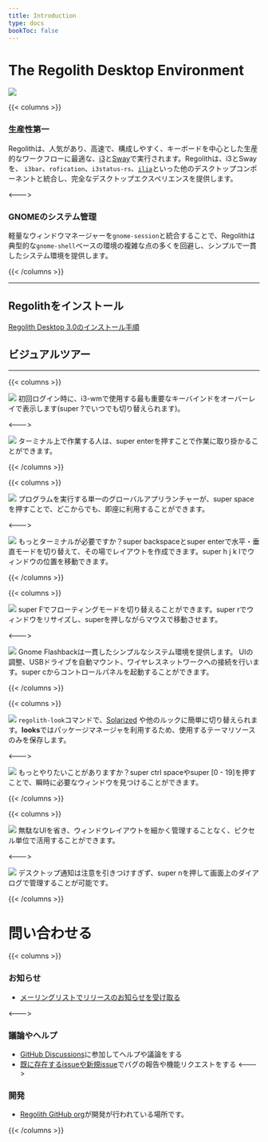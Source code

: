 ```yaml
---
title: Introduction
type: docs
bookToc: false
---
```


# The Regolith Desktop Environment

![](/regolith-empty.png)

{{< columns >}}

### 生産性第一

Regolithは、人気があり、高速で、構成しやすく、キーボードを中心とした生産的なワークフローに最適な、[i3](https://i3wm.org/)と[Sway](https://swaywm.org/)で実行されます。Regolithは、i3とSwayを、 `i3bar`、`rofication`、`i3status-rs`、[`ilia`](https://github.com/regolith-linux/ilia#readme)といった他のデスクトップコンポーネントと統合し、完全なデスクトップエクスペリエンスを提供します。

<--->

### GNOMEのシステム管理

軽量なウィンドウマネージャーを`gnome-session`と統合することで、Regolithは典型的な`gnome-shell`ベースの環境の複雑な点の多くを回避し、シンプルで一貫したシステム環境を提供します。

{{< /columns >}}

***

## Regolithをインストール

[Regolith Desktop 3.0のインストール手順](/docs/using-regolith/install)

## ビジュアルツアー
***

{{< columns >}}

[![](/regolith-ilia-keybindings.png)](/regolith-ilia-keybindings.png)
初回ログイン時に、i3-wmで使用する最も重要なキーバインドをオーバーレイで表示します(<span class="text-nowrap"><span class="badge badge-warning">super</span> <span class="badge badge-warning">?</span></span>でいつでも切り替えられます)。

<--->

[![](/regolith-floating-terminal.png)](/regolith-floating-terminal.png)
ターミナル上で作業する人は、<span class="text-nowrap"><span class="badge badge-warning">super</span> <span class="badge badge-warning">enter</span></span>を押すことで作業に取り掛かることができます。

{{< /columns >}}

{{< columns >}}

[![](/regolith-ilia-apps.png)](/regolith-ilia-apps.png)
プログラムを実行する単一のグローバルアプリランチャーが、<span class="text-nowrap"><span class="badge badge-warning">super</span> <span class="badge badge-warning">space</span></span>を押すことで、どこからでも、即座に利用することができます。</p>

<--->

[![](/regolith-desktop-terminals.png)](/regolith-desktop-terminals.png)
もっとターミナルが必要ですか？<span class="text-nowrap"><span class="badge badge-warning">super</span> <span class="badge badge-warning">backspace</span></span>と<span class="text-nowrap"><span class="badge badge-warning">super</span> <span class="badge badge-warning">enter</span></span>で水平・垂直モードを切り替えて、その場でレイアウトを作成できます。<span class="text-nowrap"><span class="badge badge-warning">super</span> <span class="badge badge-warning">h</span> <span class="badge badge-warning">j</span> <span class="badge badge-warning">k</span> <span class="badge badge-warning">l</span></span>でウィンドウの位置を移動できます。

{{< /columns >}}

{{< columns >}}

[![](/regolith-floating-windows.png)](/regolith-floating-windows.png)
<span class="text-nowrap"><span class="badge badge-warning">super</span> <span class="badge badge-warning">F</span></span>でフローティングモードを切り替えることができます。<span class="text-nowrap"><span class="badge badge-warning">super</span> <span class="badge badge-warning">r</span></span>でウィンドウをリサイズし、<span class="badge badge-warning">super</span>を押しながらマウスで移動させます。

<--->

[![](/regolith-gnome-flashback.png)](/regolith-gnome-flashback.png)
Gnome Flashbackは一貫したシンプルなシステム環境を提供します。 UIの調整、USBドライブを自動マウント、ワイヤレスネットワークへの接続を行います。<span class="text-nowrap"><span class="badge badge-warning">super</span> <span class="badge badge-warning">c</span></span>からコントロールパネルを起動することができます。

{{< /columns >}}

{{< columns >}}

[![](/regolith-screenshot-look-selector.png)](/regolith-screenshot-look-selector.png)
<code>regolith-look</code>コマンドで、<a href="https://ethanschoonover.com/solarized">Solarized</a> や他のルックに簡単に切り替えられます。<b>looks</b>ではパッケージマネージャを利用するため、使用するテーマリソースのみを保存します。 

<--->

[![](/regolith-ilia-windows.png)](/regolith-ilia-windows.png)
もっとやりたいことがありますか？<span class="text-nowrap"><span class="badge badge-warning">super</span> <span class="badge badge-warning">ctrl</span> <span class="badge badge-warning">space</span></span>や<span class="text-nowrap"><span class="badge badge-warning">super</span> <span class="badge badge-warning">[0 - 19]</span></span>を押すことで、瞬時に必要なウィンドウを見つけることができます。

{{< /columns >}}

{{< columns >}}

[![](/regolith-many-windows.png)](/regolith-many-windows.png)
無駄なUIを省き、ウィンドウレイアウトを細かく管理することなく、ピクセル単位で活用することができます。

<--->

[![](/regolith-ilia-notifications.png)](/regolith-ilia-notifications.png)
デスクトップ通知は注意を引きつけすぎず、<span class="text-nowrap"><span class="badge badge-warning">super</span> <span class="badge badge-warning">n</span></span>を押して画面上のダイアログで管理することが可能です。

{{< /columns >}}

# 問い合わせる

{{< columns >}}

### お知らせ

* [メーリングリストでリリースのお知らせを受け取る](https://www.freelists.org/list/regolith-linux)

<--->

### 議論やヘルプ

* [GitHub Discussions](https://github.com/orgs/regolith-linux/discussions)に参加してヘルプや議論をする
* [既に存在するissueや新規issue](https://github.com/regolith-linux/regolith-desktop/issues)でバグの報告や機能リクエストをする
<--->

### 開発

* [Regolith GitHub org](https://github.com/regolith-linux)が開発が行われている場所です。

{{< /columns >}}
